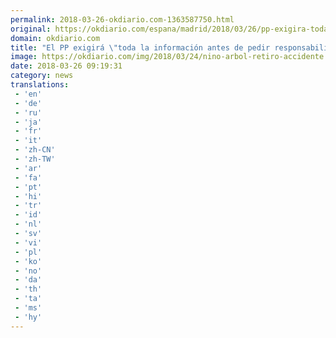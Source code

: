 ```yaml
---
permalink: 2018-03-26-okdiario.com-1363587750.html
original: https://okdiario.com/espana/madrid/2018/03/26/pp-exigira-toda-informacion-antes-pedir-responsabilidades-sobre-muerte-del-nino-retiro-2023956
domain: okdiario.com
title: "El PP exigirá \"toda la información antes de pedir responsabilidades" sobre la muerte del niño en El Retiro"
image: https://okdiario.com/img/2018/03/24/nino-arbol-retiro-accidente.jpg
date: 2018-03-26 09:19:31
category: news
translations: 
 - 'en'
 - 'de'
 - 'ru'
 - 'ja'
 - 'fr'
 - 'it'
 - 'zh-CN'
 - 'zh-TW'
 - 'ar'
 - 'fa'
 - 'pt'
 - 'hi'
 - 'tr'
 - 'id'
 - 'nl'
 - 'sv'
 - 'vi'
 - 'pl'
 - 'ko'
 - 'no'
 - 'da'
 - 'th'
 - 'ta'
 - 'ms'
 - 'hy'
---
```



